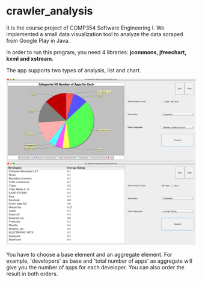 # crawler_analysis
It is the course project of COMP354 Software Engineering I. We implemented a small data visualization tool to analyze the data scraped from Google Play in Java.

In order to run this program, you need 4 libraries: <b>jcommons, jfreechart, kxml and xstream</b>.

The app supports two types of analysis, list and chart. 

![alt tag](https://raw.githubusercontent.com/perceptron-XYZ/crawler_analysis/master/chartview.png)
![alt tag](https://raw.githubusercontent.com/perceptron-XYZ/crawler_analysis/master/tableview.png)

You have to choose a base element and an aggregate element. For example, 'developers' as base and 'total number of apps' as aggregate will give you the number of apps for each developer. You can also order the result in both orders.
